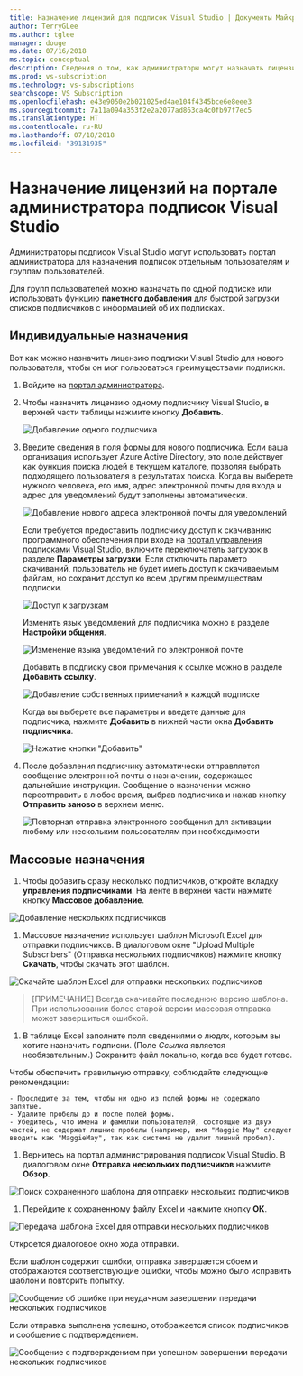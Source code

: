 ```yaml
---
title: Назначение лицензий для подписок Visual Studio | Документы Майкрософт
author: TerryGLee
ms.author: tglee
manager: douge
ms.date: 07/16/2018
ms.topic: conceptual
description: Сведения о том, как администраторы могут назначать лицензии для подписчиков.
ms.prod: vs-subscription
ms.technology: vs-subscriptions
searchscope: VS Subscription
ms.openlocfilehash: e43e9050e2b021025ed4ae104f4345bce6e8eee3
ms.sourcegitcommit: 7a11a094a353f2e2a2077ad863ca4c0fb97f7ec5
ms.translationtype: HT
ms.contentlocale: ru-RU
ms.lasthandoff: 07/18/2018
ms.locfileid: "39131935"
---
```

# <a name="assign-licenses-in-the-visual-studio-subscriptions-administrator-portal"></a>Назначение лицензий на портале администратора подписок Visual Studio

Администраторы подписок Visual Studio могут использовать портал администратора для назначения подписок отдельным пользователям и группам пользователей.

Для групп пользователей можно назначать по одной подписке или использовать функцию **пакетного добавления** для быстрой загрузки списков подписчиков с информацией об их подписках. 

## <a name="individual-assignments"></a>Индивидуальные назначения

Вот как можно назначить лицензию подписки Visual Studio для нового пользователя, чтобы он мог пользоваться преимуществами подписки.

1. Войдите на [портал администратора](https://manage.visualstudio.com).

2. Чтобы назначить лицензию одному подписчику Visual Studio, в верхней части таблицы нажмите кнопку **Добавить**.

   ![Добавление одного подписчика](media\add-single-subscriber.png)

3. Введите сведения в поля формы для нового подписчика. Если ваша организация использует Azure Active Directory, это поле действует как функция поиска людей в текущем каталоге, позволяя выбрать подходящего пользователя в результатах поиска. Когда вы выберете нужного человека, его имя, адрес электронной почты для входа и адрес для уведомлений будут заполнены автоматически. 

   ![Добавление нового адреса электронной почты для уведомлений](media\add-new-subscriber-notification-email.png)

   Если требуется предоставить подписчику доступ к скачиванию программного обеспечения при входе на [портал управления подписками Visual Studio](https://my.visualstudio.com?wt.mc_id=o~msft~docs), включите переключатель загрузок в разделе **Параметры загрузки**. Если отключить параметр скачиваний, пользователь не будет иметь доступ к скачиваемым файлам, но сохранит доступ ко всем другим преимуществам подписки.

   ![Доступ к загрузкам](media\access-to-downloads.png)

   Изменить язык уведомлений для подписчика можно в разделе **Настройки общения**.

   ![Изменение языка уведомлений по электронной почте](media\change-subscriber-communication-preference.png)

   Добавить в подписку свои примечания к ссылке можно в разделе **Добавить ссылку**.

   ![Добавление собственных примечаний к каждой подписке](media\add-subscriber-reference-notes.png) 

    Когда вы выберете все параметры и введете данные для подписчика, нажмите **Добавить** в нижней части окна **Добавить подписчика**.

   ![Нажатие кнопки "Добавить"](media\add-button.png)

4. После добавления подписчику автоматически отправляется сообщение электронной почты о назначении, содержащее дальнейшие инструкции. Сообщение о назначении можно переотправить в любое время, выбрав подписчика и нажав кнопку **Отправить заново** в верхнем меню.

   ![Повторная отправка электронного сообщения для активации любому или нескольким пользователям при необходимости](media\resend-subscriber-activation-emails.png) 

## <a name="bulk-assignments"></a>Массовые назначения

1. Чтобы добавить сразу несколько подписчиков, откройте вкладку **управления подписчиками**. На ленте в верхней части нажмите кнопку **Массовое добавление**.

  ![Добавление нескольких подписчиков](media\add-multiple-subscribers.png)

1. Массовое назначение использует шаблон Microsoft Excel для отправки подписчиков. В диалоговом окне "Upload Multiple Subscribers" (Отправка нескольких подписчиков) нажмите кнопку **Скачать**, чтобы скачать этот шаблон.

  ![Скачайте шаблон Excel для отправки нескольких подписчиков](media\download-template-upload-subscribers.png)

  >[ПРИМЕЧАНИЕ] Всегда скачивайте последнюю версию шаблона. При использовании более старой версии массовая отправка может завершиться ошибкой.

1. В таблице Excel заполните поля сведениями о людях, которым вы хотите назначить подписки. (Поле *Ссылка* является необязательным.) Сохраните файл локально, когда все будет готово.

  Чтобы обеспечить правильную отправку, соблюдайте следующие рекомендации:

    - Проследите за тем, чтобы ни одно из полей формы не содержало запятые.
    - Удалите пробелы до и после полей формы.
    - Убедитесь, что имена и фамилии пользователей, состоящие из двух частей, не содержат лишние пробелы (например, имя "Maggie May" следует вводить как "MaggieMay", так как система не удалит лишний пробел).

1. Вернитесь на портал администрирования подписок Visual Studio. В диалоговом окне **Отправка нескольких подписчиков** нажмите **Обзор**.

  ![Поиск сохраненного шаблона для отправки нескольких подписчиков](media\bulk-add-browse-saved-template.png)

1. Перейдите к сохраненному файлу Excel и нажмите кнопку **ОК**.

  ![Передача шаблона Excel для отправки нескольких подписчиков](media\bulk-upload-subscribers.png)

  Откроется диалоговое окно хода отправки.

  Если шаблон содержит ошибки, отправка завершается сбоем и отображаются соответствующие ошибки, чтобы можно было исправить шаблон и повторить попытку.

  ![Сообщение об ошибке при неудачном завершении передачи нескольких подписчиков](media\bulk-add-template-failed.png)

  Если отправка выполнена успешно, отображается список подписчиков и сообщение с подтверждением.

  ![Сообщение с подтверждением при успешном завершении передачи нескольких подписчиков](media\bulk-add-template-success.png)